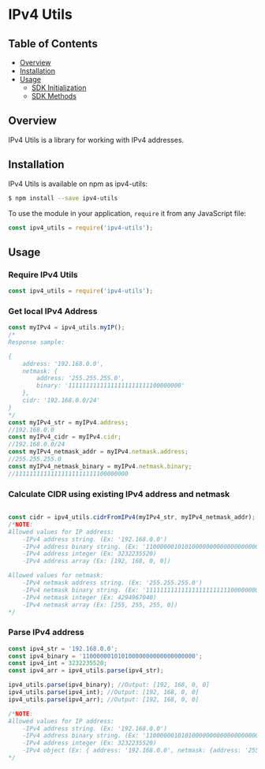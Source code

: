 # IPv4 Utils

## Table of Contents
* [Overview](#overview)
* [Installation](#installation)
* [Usage](#usage)
    * [SDK Initialization](#sdk-initialization)
    * [SDK Methods](#sdk-methods)

## Overview
IPv4 Utils is a library for working with IPv4 addresses.

## Installation
IPv4 Utils is available on npm as ipv4-utils:
```sh
$ npm install --save ipv4-utils
```
To use the module in your application, `require` it from any JavaScript file:
```js
const ipv4_utils = require('ipv4-utils');
```

## Usage

### Require IPv4 Utils
```js
const ipv4_utils = require('ipv4-utils');
```
### Get local IPv4 Address
```js
const myIPv4 = ipv4_utils.myIP();
/*
Response sample:

{
    address: '192.168.0.0',
    netmask: {
        address: '255.255.255.0',
        binary: '11111111111111111111111100000000'
    },
    cidr: '192.168.0.0/24'
}
*/
const myIPv4_str = myIPv4.address;
//192.168.0.0
const myIPv4_cidr = myIPv4.cidr;
//192.168.0.0/24
const myIPv4_netmask_addr = myIPv4.netmask.address;
//255.255.255.0
const myIPv4_netmask_binary = myIPv4.netmask.binary;
//11111111111111111111111100000000
```

### Calculate CIDR using existing IPv4 address and netmask
```js

const cidr = ipv4_utils.cidrFromIPv4(myIPv4_str, myIPv4_netmask_addr);
/*NOTE: 
Allowed values for IP address:
    -IPv4 address string. (Ex: '192.168.0.0')
    -IPv4 address binary string. (Ex: '11000000101010000000000000000000')
    -IPv4 address integer (Ex: 3232235520)
    -IPv4 address array (Ex: [192, 168, 0, 0])

Allowed values for netmask:
    -IPv4 netmask address string. (Ex: '255.255.255.0')
    -IPv4 netmask binary string. (Ex: '11111111111111111111111100000000')
    -IPv4 netmask integer (Ex: 4294967040)
    -IPv4 netmask array (Ex: [255, 255, 255, 0])
*/
```
### Parse IPv4 address
```js
const ipv4_str = '192.168.0.0';
const ipv4_binary = '11000000101010000000000000000000';
const ipv4_int = 3232235520;
const ipv4_arr = ipv4_utils.parse(ipv4_str);

ipv4_utils.parse(ipv4_binary); //Output: [192, 168, 0, 0]
ipv4_utils.parse(ipv4_int); //Output: [192, 168, 0, 0]
ipv4_utils.parse(ipv4_arr); //Output: [192, 168, 0, 0]

/*NOTE:
Allowed values for IP address:
    -IPv4 address string. (Ex: '192.168.0.0')
    -IPv4 address binary string. (Ex: '11000000101010000000000000000000')
    -IPv4 address integer (Ex: 3232235520)
    -IPv4 object (Ex: { address: '192.168.0.0', netmask: {address: '255.255.255.0', binary: '11111111111111111111111100000000'}, cidr: '192.168.0.0/24' })
*/
```